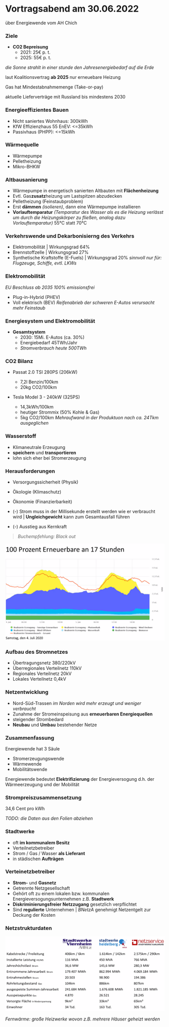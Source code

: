# Vortragsabend am 30.06.2022

über Energiewende vom AH Chich

### Ziele
 - **CO2 Bepreisung**
    - 2021: 25€ p. t. 
    - 2025: 55€ p. t.

*die Sonne strahlt in einer stunde den Jahresenergiebedarf auf die Erde*

laut Koalitionsvertrag **ab 2025** nur erneuebare Heizung

Gas hat Mindestabnahmemenge (Take-or-pay)

aktuelle Lieferverträge mit Russland bis mindestens 2030

### Energieeffizientes Bauen

 - Nicht saniertes Wohnhaus: 300kWh
 - KfW Effizienzhaus 55 EnEV: <=35kWh
 - Passivhaus (PHPP): <=15kWh

### Wärmequelle

 - Wärmepumpe
 - Pelletheizung
 - Mikro-BHKW

### Altbausanierung

 - Wärmepumpe in energetisch sanierten Altbauten mit **Flächenheizung** 
 - Evtl. Gas**zusatz**heizung um Lastspitzen abzudecken
 - Pelletheizung (Feinstaubproblem)
 - Erst **dämmen** *(isolieren)*, dann eine Wärmepumpe installieren
 - **Vorlauftemparatur** *(Temparatur des Wasser als es die Heizung verlässt um durch die Heizungskörper zu fließen, analog dazu Vorlauftemparatur)* 55°C statt 70°C

### Verkehrswende und Dekarbonisierng des Verkehrs

 - Elektromobilität | Wirkungsgrad 64%
 - Brennstoffzelle | Wirkungsgrad 27%
 - Synthetische Kraftstoffe (E-Fuels) | Wirkungsgrad 20% 
    *sinnvoll nur für: Flugzeuge, Schiffe, evtl. LKWs*

### Elektromobilität

*EU Beschluss ab 2035 100% emissionsfrei* 

- Plug-in-Hybrid (PHEV) 
- Voll elektrisch (BEV) 
    *Reifenabrieb der schweren E-Autos verursacht mehr Feinstaub*

### Energiesystem und Elektromobilität

 - **Gesamtsystem**
    - 2030: 15Mi. E-Autos (ca. 30%)
    - Energiebedarf 45TWh/Jahr
    - *Stromverbrauch heute 500TWh*

### CO2 Bilanz

 - Passat 2.0 TSI 280PS (206kW)
    - 7,2l Benzin/100km
    - 20kg CO2/100km

 - Tesla Model 3 - 240kW (325PS)
    - 14,3kWh/100km
    - heutiger Strommix (50% Kohle & Gas)
    - 5kg CO2/100km
    *Mehraufwand in der Produktuon nach ca. 24Tkm ausgeglichen*

### Wasserstoff

 - Klimaneutrale Erzeugung
 - **speichern** und **transportieren**
 - lohn sich eher bei Stromerzeugung

### Herausforderungen

 - Versorgungssicherheit (Physik)
 - Ökologie (Klimaschutz)
 - Ökonomie (Finanzierbarkeit)

 - (-) Strom muss in der Millisekunde erstellt werden wie er verbraucht wird | **Ungleichgewicht** kann zum Gesamtausfall führen
 - (-) Ausstieg aus Kernkraft

> *Buchempfehlung: Black out*

![100% Erneuerbare an 17 Stunden](assets/0000/abb1.jpg)

### Aufbau des Stromnetzes

 - Übertragungsnetz 380/220kV
 - Überregionales Verteilnetz 110kV
 - Regionales Verteilnetz 20kV
 - Lokales Verteilnetz 0,4kV

### Netzentwicklung

 - Nord-Süd-Trassen *im Norden wird mehr erzeugt und weniger verbraucht*
 - Zunahme der Stromeinspeisung aus **erneuerbaren Energiequellen**
 - steigender Strombedard
 - **Neubau** und **Umbau** bestehender Netze

### Zusammenfassung

Energiewende hat 3 Säule

 - Stromerzeugungswende
 - Wärmewende
 - Mobilitätswende

 Energiewende bedeutet **Elektrifizierung** der Energieversogung d.h. der Wärmeerzeugung und der Mobilität

### Strompreiszusammensetzung

34,6 Cent pro kWh

*TODO: die Daten aus den Folien abziehen*

### Stadtwerke

 - oft **im kommunalem Besitz**
 - Verteilnetzbetreiber
 - Strom / Gas / Wasser **als Lieferant**
 - in städischen **Aufträgen**

### Verteinetzbetreiber

 - **Strom-** und **Gasnetz**
 - Getrennte Netzgesellschaft
 - Gehört oft zu einem lokalen bzw. kommunalen Energieversogungsunternehmen z.B. **Stadtwerk**
 - **Diskriminierungsfreier Netzzugang** gesetzlich verpflichtet
 - Sind **regulierte** Unternehmen | *BNetzA* genehmigt Netzentgelt zur Deckung der Kosten

### Netzstrukturdaten 

![Netzstrukturdaten](assets/0000/abb2.jpg)

*Fernwärme: große Heizwerke wovon z.B. mehrere Häuser geheizt werden*

